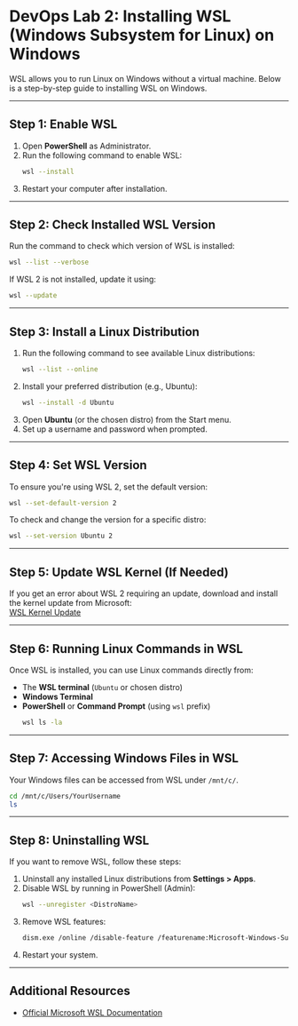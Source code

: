# DevOps Lab 2: Installing WSL (Windows Subsystem for Linux) on Windows

WSL allows you to run Linux on Windows without a virtual machine. Below is a step-by-step guide to installing WSL on Windows.

---

## **Step 1: Enable WSL**

1. Open **PowerShell** as Administrator.
2. Run the following command to enable WSL:
   ```sh
   wsl --install
   ```
3. Restart your computer after installation.

---

## **Step 2: Check Installed WSL Version**
Run the command to check which version of WSL is installed:
```sh
wsl --list --verbose
```
If WSL 2 is not installed, update it using:
```sh
wsl --update
```

---

## **Step 3: Install a Linux Distribution**

1. Run the following command to see available Linux distributions:
   ```sh
   wsl --list --online
   ```
2. Install your preferred distribution (e.g., Ubuntu):
   ```sh
   wsl --install -d Ubuntu
   ```
3. Open **Ubuntu** (or the chosen distro) from the Start menu.
4. Set up a username and password when prompted.

---

## **Step 4: Set WSL Version**
To ensure you're using WSL 2, set the default version:
```sh
wsl --set-default-version 2
```
To check and change the version for a specific distro:
```sh
wsl --set-version Ubuntu 2
```

---

## **Step 5: Update WSL Kernel (If Needed)**

If you get an error about WSL 2 requiring an update, download and install the kernel update from Microsoft:  
[WSL Kernel Update](https://aka.ms/wsl2kernel)

---

## **Step 6: Running Linux Commands in WSL**

Once WSL is installed, you can use Linux commands directly from:
- The **WSL terminal** (`Ubuntu` or chosen distro)
- **Windows Terminal**
- **PowerShell** or **Command Prompt** (using `wsl` prefix)
  ```sh
  wsl ls -la
  ```

---

## **Step 7: Accessing Windows Files in WSL**
Your Windows files can be accessed from WSL under `/mnt/c/`.
```sh
cd /mnt/c/Users/YourUsername
ls
```

---

## **Step 8: Uninstalling WSL**

If you want to remove WSL, follow these steps:
1. Uninstall any installed Linux distributions from **Settings > Apps**.
2. Disable WSL by running in PowerShell (Admin):
   ```sh
   wsl --unregister <DistroName>
   ```
3. Remove WSL features:
   ```sh
   dism.exe /online /disable-feature /featurename:Microsoft-Windows-Subsystem-Linux /norestart
   ```
4. Restart your system.

---

## **Additional Resources**
- [Official Microsoft WSL Documentation](https://docs.microsoft.com/en-us/windows/wsl/)

